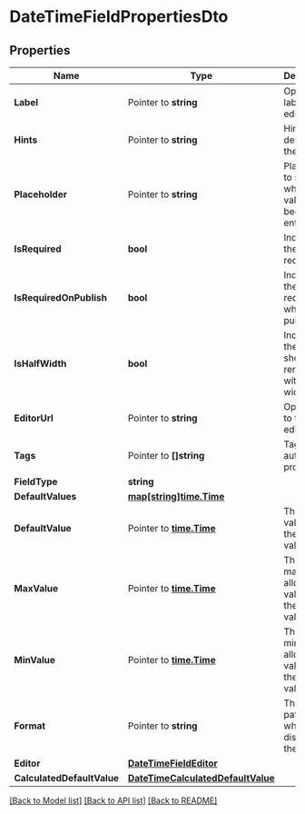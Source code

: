 # DateTimeFieldPropertiesDto

## Properties

Name | Type | Description | Notes
------------ | ------------- | ------------- | -------------
**Label** | Pointer to **string** | Optional label for the editor. | [optional] 
**Hints** | Pointer to **string** | Hints to describe the field. | [optional] 
**Placeholder** | Pointer to **string** | Placeholder to show when no value has been entered. | [optional] 
**IsRequired** | **bool** | Indicates if the field is required. | [optional] 
**IsRequiredOnPublish** | **bool** | Indicates if the field is required when publishing. | [optional] 
**IsHalfWidth** | **bool** | Indicates if the field should be rendered with half width only. | [optional] 
**EditorUrl** | Pointer to **string** | Optional url to the editor. | [optional] 
**Tags** | Pointer to **[]string** | Tags for automation processes. | [optional] 
**FieldType** | **string** |  | 
**DefaultValues** | [**map[string]time.Time**](time.Time.md) |  | [optional] 
**DefaultValue** | Pointer to [**time.Time**](time.Time.md) | The default value for the field value. | [optional] 
**MaxValue** | Pointer to [**time.Time**](time.Time.md) | The maximum allowed value for the field value. | [optional] 
**MinValue** | Pointer to [**time.Time**](time.Time.md) | The minimum allowed value for the field value. | [optional] 
**Format** | Pointer to **string** | The format pattern when displayed in the UI. | [optional] 
**Editor** | [**DateTimeFieldEditor**](DateTimeFieldEditor.md) |  | [optional] 
**CalculatedDefaultValue** | [**DateTimeCalculatedDefaultValue**](DateTimeCalculatedDefaultValue.md) |  | [optional] 

[[Back to Model list]](../README.md#documentation-for-models) [[Back to API list]](../README.md#documentation-for-api-endpoints) [[Back to README]](../README.md)



